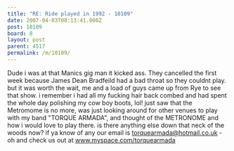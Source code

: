 ```yaml
---
title: "RE: Ride played in 1992 - 10109"
date: 2007-04-03T08:13:41.000Z
post: 10109
board: 8
layout: post
parent: 4517
permalink: /m/10109/
---
```

Dude i was at that Manics gig man it kicked ass. They cancelled the first week because James Dean Bradfeild had a bad throat so they couldnt play. but it was worth the wait, me and a load of guys came up from Rye to see that show. i  remember i had all my fucking hair back combed and had spent the whole day polishing my cow boy boots, lol! just saw that the Metromome is no more, was just looking around for other venues to play with my band "TORQUE ARMADA", and thought of the METRONOME and how i would love to play there. is there anything else down that neck of the woods now? if ya know of any our email is torquearmada@hotmail.co.uk    -oh and check us out at www.myspace.com/torquearmada

